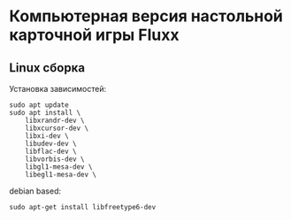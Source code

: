 # Компьютерная версия настольной карточной игры Fluxx

## Linux сборка
Установка зависимостей:
```
sudo apt update
sudo apt install \
    libxrandr-dev \
    libxcursor-dev \
    libxi-dev \
    libudev-dev \
    libflac-dev \
    libvorbis-dev \
    libgl1-mesa-dev \
    libegl1-mesa-dev \
```
debian based:
```
sudo apt-get install libfreetype6-dev
```
